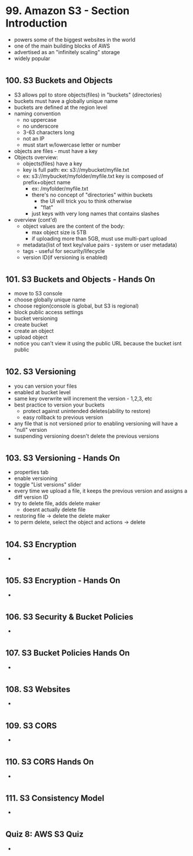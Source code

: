 # 99. Amazon S3 - Section Introduction

- powers some of the biggest websites in the world
- one of the main building blocks of AWS
- advertised as an "infinitely scaling" storage
- widely popular

#

## 100. S3 Buckets and Objects

- S3 allows ppl to store objects(files) in "buckets" (directories)
- buckets must have a globally unique name
- buckets are defined at the region level
- naming convention
  - no uppercase
  - no underscore
  - 3-63 characters long
  - not an IP
  - must start w/lowercase letter or number
- objects are files - must have a key
- Objects overview:
  - objects(files) have a key
  - key is full path: ex: s3://mybucket/myfile.txt
  - ex: s3://mybucket/myfolder/myfile.txt
    key is composed of prefix+object name
    - ex: /myfolder/myfile.txt
    - there's no concept of "directories" within buckets
      - the UI will trick you to think otherwise
      - "flat"
    - just keys with very long names that contains slashes
- overview (cont'd)
  - object values are the content of the body:
    - max object size is 5TB
    - if uploading more than 5GB, must use multi-part upload
  - metadata(list of text key/value pairs - system or user metadata)
  - tags - useful for security/lifecycle
  - version ID(if versioning is enabled)

#

## 101. S3 Buckets and Objects - Hands On

- move to S3 console
- choose globally unique name
- choose region(console is global, but S3 is regional)
- block public access settings
- bucket versioning
- create bucket
- create an object
- upload object
- notice you can't view it using the public URL because the bucket isnt public

#

## 102. S3 Versioning

- you can version your files
- enabled at bucket level
- same key overwrite will increment the version - 1,2,3, etc
- best practice to version your buckets
  - protect against unintended deletes(ability to restore)
  - easy rollback to previous version
- any file that is not versioned prior to enabling versioning will have a "null" version
- suspending versioning doesn't delete the previous versions

#

## 103. S3 Versioning - Hands On

- properties tab
- enable versioning
- toggle "List versions" slider
- every time we upload a file, it keeps the previous version and assigns a diff version ID
- try to delete file, adds delete maker
  - doesnt actually delete file
- restoring file -> delete the delete maker
- to perm delete, select the object and actions -> delete

#

## 104. S3 Encryption

-

#

## 105. S3 Encryption - Hands On

-

#

## 106. S3 Security & Bucket Policies

-

#

## 107. S3 Bucket Policies Hands On

-

#

## 108. S3 Websites

-

#

## 109. S3 CORS

-

#

## 110. S3 CORS Hands On

-

#

## 111. S3 Consistency Model

-

#

## Quiz 8: AWS S3 Quiz

-

#
